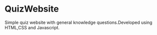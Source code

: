 # QuizWebsite
Simple quiz website with general knowledge questions.Developed using HTML,CSS and Javascript.
